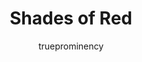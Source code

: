 ---
title: Shades of Red
author: trueprominency
github: https://github.com/trueprominency/
description_markdown: >-
  great colors of red collide in my first theme.
download: https://github.com/trueprominency/Shades-of-Red-Theme
demo: https://cdn.jsdelivr.net/gh/trueprominency/Shades-of-Red-Theme@master/shades-of-red.theme.css
support: https://github.com/trueprominency/Shades-of-Red-Theme/issues
style: dark
tags:
images:
  - name: Shades of Red Preview
    image: /images/themes/Shades_of_Red_Preview.jpg
    
layout: product
ghcommentid: 22
---